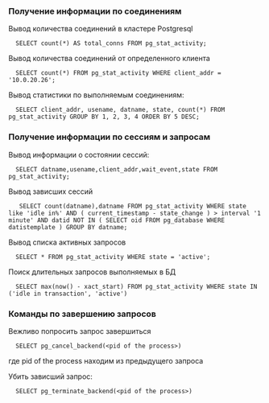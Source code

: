### Получение информации по соединениям

Вывод количества соединений в кластере Postgresql

      SELECT count(*) AS total_conns FROM pg_stat_activity;
      
Вывод количества соединений от определенного клиента

      SELECT count(*) FROM pg_stat_activity WHERE client_addr = '10.0.20.26';
      
Вывод статистики по выполняемым соединениям:

      SELECT client_addr, usename, datname, state, count(*) FROM pg_stat_activity GROUP BY 1, 2, 3, 4 ORDER BY 5 DESC;
      
### Получение информации по сессиям и запросам    
      
 Вывод информации о состоянии сессий:
 
      SELECT datname,usename,client_addr,wait_event,state FROM pg_stat_activity;
      
 Вывод зависших сессий
 
       SELECT count(datname),datname FROM pg_stat_activity WHERE state like 'idle in%' AND ( current_timestamp - state_change ) > interval '1 minute' AND datid NOT IN ( SELECT oid FROM pg_database WHERE datistemplate ) GROUP BY datname;

Вывод списка активных запросов 

      SELECT * FROM pg_stat_activity WHERE state = 'active';
      
Поиск длительных запросов выполняемых в БД

      SELECT max(now() - xact_start) FROM pg_stat_activity WHERE state IN ('idle in transaction', 'active')
      
### Команды по завершению запросов        

Вежливо попросить запрос завершиться

      SELECT pg_cancel_backend(<pid of the process>)
     
где pid of the process находим из предыдущего запроса 
      
Убить зависший запрос:

      SELECT pg_terminate_backend(<pid of the process>)

